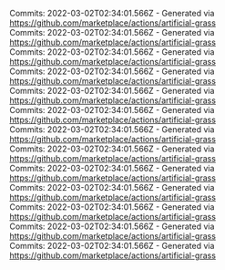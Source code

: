 Commits: 2022-03-02T02:34:01.566Z - Generated via https://github.com/marketplace/actions/artificial-grass
<br>
Commits: 2022-03-02T02:34:01.566Z - Generated via https://github.com/marketplace/actions/artificial-grass
<br>
Commits: 2022-03-02T02:34:01.566Z - Generated via https://github.com/marketplace/actions/artificial-grass
<br>
Commits: 2022-03-02T02:34:01.566Z - Generated via https://github.com/marketplace/actions/artificial-grass
<br>
Commits: 2022-03-02T02:34:01.566Z - Generated via https://github.com/marketplace/actions/artificial-grass
<br>
Commits: 2022-03-02T02:34:01.566Z - Generated via https://github.com/marketplace/actions/artificial-grass
<br>
Commits: 2022-03-02T02:34:01.566Z - Generated via https://github.com/marketplace/actions/artificial-grass
<br>
Commits: 2022-03-02T02:34:01.566Z - Generated via https://github.com/marketplace/actions/artificial-grass
<br>
Commits: 2022-03-02T02:34:01.566Z - Generated via https://github.com/marketplace/actions/artificial-grass
<br>
Commits: 2022-03-02T02:34:01.566Z - Generated via https://github.com/marketplace/actions/artificial-grass
<br>
Commits: 2022-03-02T02:34:01.566Z - Generated via https://github.com/marketplace/actions/artificial-grass
<br>
Commits: 2022-03-02T02:34:01.566Z - Generated via https://github.com/marketplace/actions/artificial-grass
<br>
Commits: 2022-03-02T02:34:01.566Z - Generated via https://github.com/marketplace/actions/artificial-grass
<br>
